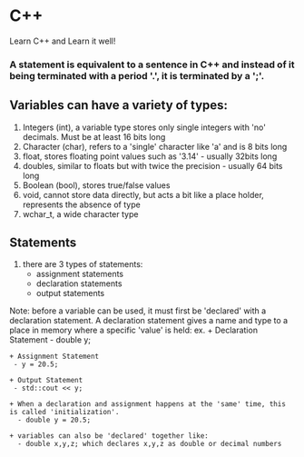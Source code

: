 # C++
Learn C++ and Learn it well!

### A statement is equivalent to a sentence in C++ and instead of it being terminated with a period '.', it is terminated by a ';'. 

## Variables can have a variety of types:
   1. Integers (int), a variable type stores only single integers with 'no' decimals. Must be at least 16 bits long
   2. Character (char), refers to a 'single' character like 'a' and is 8 bits long 
   3. float, stores floating point values such as '3.14' - usually 32bits long
   4. doubles, similar to floats but with twice the precision - usually 64 bits long
   5. Boolean (bool), stores true/false values 
   6. void, cannot store data directly, but acts a bit like a place holder, represents the absence of type
   7. wchar_t, a wide character type 

## Statements
  1. there are 3 types of statements:
      + assignment statements
      + declaration statements
      + output statements 

  Note: before a variable can be used, it must first be 'declared' with a declaration statement. 
  A declaration statement gives a name and type to a place in memory where a specific 'value' is held: 
    ex. 
    + Declaration Statement 
     - double y; 

    + Assignment Statement 
     - y = 20.5;

    + Output Statement
     - std::cout << y; 

    + When a declaration and assignment happens at the 'same' time, this is called 'initialization'. 
      - double y = 20.5; 

    + variables can also be 'declared' together like:
      - double x,y,z; which declares x,y,z as double or decimal numbers
